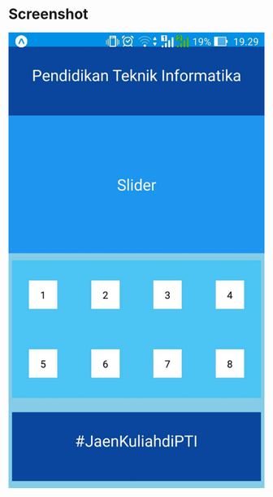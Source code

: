 # Screenshot
<p align="center">
   <img src="https://github.com/dayuyogi/layout/blob/master/18578.jpg"/>
 </p>
